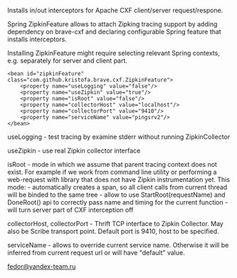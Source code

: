 Installs in/out interceptors for Apache CXF client/server request/respone.

Spring ZipkinFeature allows to attach Zipking tracing support by
adding dependency on brave-cxf and declaring configurable Spring feature that
installs interceptors.

Installing ZipkinFeature might require selecting relevant Spring contexts, e.g. separately
for server and client part.

    <bean id="zipkinFeature" class="com.github.kristofa.brave.cxf.ZipkinFeature">
        <property name="useLogging" value="false"/>
        <property name="useZipkin" value="true"/>
        <property name="isRoot" value="false"/>
        <property name="collectorHost" value="localhost"/>
        <property name="collectorPort" value="9410"/>
        <property name="serviceName" value="pingsrv2"/>
    </bean>

useLogging - test tracing by examine stderr without running ZipkinCollector

useZipkin - use real Zipkin collector interface

isRoot - mode in which we assume that parent tracing context does not exist. For
example if we work from command line utility or performing a web-request with
library that does not have Zipkin instrumentation yet. This mode:
    - automatically creates a span, so all client calls from current thread will be
      binded to the same tree
    - allow to use StartRoot(requestName) and DoneRoot() api to correctly pass name and
      timing for the current function
    - will turn server part of CXF interception off

collectorHost, collectorPort - Thrift TCP interface to Zipkin Collector. May also be
Scribe transport point. Default port is 9410, host to be specified.

serviceName - allows to override current service name. Otherwise it will be
inferred from current request url or will have "default" value.

fedor@yandex-team.ru
